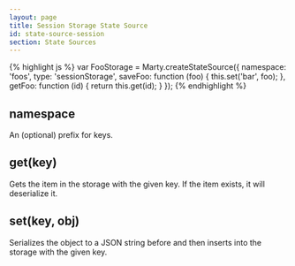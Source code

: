 ```yaml
---
layout: page
title: Session Storage State Source
id: state-source-session
section: State Sources
---
```


{% highlight js %}
var FooStorage = Marty.createStateSource({
  namespace: 'foos',
  type: 'sessionStorage',
  saveFoo: function (foo) {
    this.set('bar', foo);
  },
  getFoo: function (id) {
    return this.get(id);
  }
});
{% endhighlight %}

<h2 id="namespace">namespace</h2>

An (optional) prefix for keys.

<h2 id="get">get(key)</h2>

Gets the item in the storage with the given key. If the item exists, it will deserialize it.

<h2 id="set">set(key, obj)</h2>

Serializes the object to a JSON string before and then inserts into the storage with the given key.
